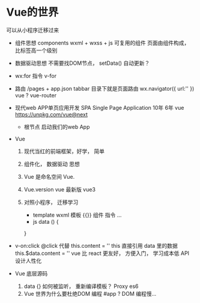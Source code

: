 #  Vue的世界
   可以从小程序迁移过来

   - 组件思想 components
      wxml + wxss + js 可复用的组件
      页面由组件构成， 比标签高一个级别
   
   - 数据驱动思想 不需要找DOM节点， setData() 自动更新？

   - wx:for 指令 v-for

   - 路由
      /pages + app.json tabbar   目录下就是页面路由
      wx.navigator({
         url:''
      })
      vue ? vue-router

- 现代web APP单页应用开发 SPA Single Page Application 10年 6年
   vue   https://unpkg.com/vue@next
   - 根节点 启动我们的web App

- Vue
   1. 现代当红的前端框架，好学， 简单
   2. 组件化， 数据驱动 思想
   3. Vue 是命名空间
      Vue.
   4. Vue.version vue 最新版 vue3
   5. 对照小程序， 迁移学习
      - template  wxml
         模板 {{}} 组件 指令 ...
      - js  data () {

      }

- v-on:click   @click 代替
   this.content = ''    this 直接引用 data 里的数据
   this.$data.content = ''
   vue 比 react 更友好， 方便入门， 学习成本低
   API 设计人性化

- Vue 底层源码
   1. data {} 如何被监听， 重新编译模板？ Proxy es6
   2. Vue 世界为什么要杜绝DOM 编程 #app ?
      DOM 编程慢...